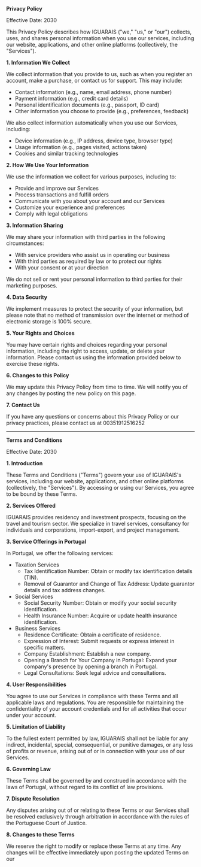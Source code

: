 **Privacy Policy**

Effective Date: 2030

This Privacy Policy describes how IGUARAIS ("we," "us," or "our") collects, uses, and shares personal information when you use our services, including our website, applications, and other online platforms (collectively, the "Services").

**1. Information We Collect**

We collect information that you provide to us, such as when you register an account, make a purchase, or contact us for support. This may include:

- Contact information (e.g., name, email address, phone number)
- Payment information (e.g., credit card details)
- Personal identification documents (e.g., passport, ID card)
- Other information you choose to provide (e.g., preferences, feedback)

We also collect information automatically when you use our Services, including:

- Device information (e.g., IP address, device type, browser type)
- Usage information (e.g., pages visited, actions taken)
- Cookies and similar tracking technologies

**2. How We Use Your Information**

We use the information we collect for various purposes, including to:

- Provide and improve our Services
- Process transactions and fulfill orders
- Communicate with you about your account and our Services
- Customize your experience and preferences
- Comply with legal obligations

**3. Information Sharing**

We may share your information with third parties in the following circumstances:

- With service providers who assist us in operating our business
- With third parties as required by law or to protect our rights
- With your consent or at your direction

We do not sell or rent your personal information to third parties for their marketing purposes.

**4. Data Security**

We implement measures to protect the security of your information, but please note that no method of transmission over the internet or method of electronic storage is 100% secure.

**5. Your Rights and Choices**

You may have certain rights and choices regarding your personal information, including the right to access, update, or delete your information. Please contact us using the information provided below to exercise these rights.

**6. Changes to this Policy**

We may update this Privacy Policy from time to time. We will notify you of any changes by posting the new policy on this page.

**7. Contact Us**

If you have any questions or concerns about this Privacy Policy or our privacy practices, please contact us at 00351912516252

---

**Terms and Conditions**

Effective Date: 2030

**1. Introduction**

These Terms and Conditions ("Terms") govern your use of IGUARAIS's services, including our website, applications, and other online platforms (collectively, the "Services"). By accessing or using our Services, you agree to be bound by these Terms.

**2. Services Offered**

IGUARAIS provides residency and investment prospects, focusing on the travel and tourism sector. We specialize in travel services, consultancy for individuals and corporations, import-export, and project management.

**3. Service Offerings in Portugal**

In Portugal, we offer the following services:

- Taxation Services
  - Tax Identification Number: Obtain or modify tax identification details (TIN).
  - Removal of Guarantor and Change of Tax Address: Update guarantor details and tax address changes.
- Social Services
  - Social Security Number: Obtain or modify your social security identification.
  - Health Insurance Number: Acquire or update health insurance identification.
- Business Services
  - Residence Certificate: Obtain a certificate of residence.
  - Expression of Interest: Submit requests or express interest in specific matters.
  - Company Establishment: Establish a new company.
  - Opening a Branch for Your Company in Portugal: Expand your company's presence by opening a branch in Portugal.
  - Legal Consultations: Seek legal advice and consultations.

**4. User Responsibilities**

You agree to use our Services in compliance with these Terms and all applicable laws and regulations. You are responsible for maintaining the confidentiality of your account credentials and for all activities that occur under your account.

**5. Limitation of Liability**

To the fullest extent permitted by law, IGUARAIS shall not be liable for any indirect, incidental, special, consequential, or punitive damages, or any loss of profits or revenue, arising out of or in connection with your use of our Services.

**6. Governing Law**

These Terms shall be governed by and construed in accordance with the laws of Portugal, without regard to its conflict of law provisions.

**7. Dispute Resolution**

Any disputes arising out of or relating to these Terms or our Services shall be resolved exclusively through arbitration in accordance with the rules of the Portuguese Court of Justice.

**8. Changes to these Terms**

We reserve the right to modify or replace these Terms at any time. Any changes will be effective immediately upon posting the updated Terms on our
